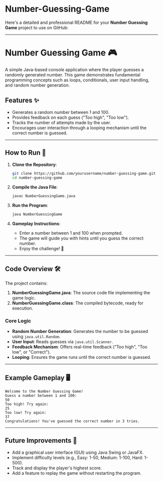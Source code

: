 # Number-Guessing-Game

Here's a detailed and professional README for your **Number Guessing Game** project to use on GitHub:

---

# Number Guessing Game 🎮  

A simple Java-based console application where the player guesses a randomly generated number. This game demonstrates fundamental programming concepts such as loops, conditionals, user input handling, and random number generation.

## Features ✨  
- Generates a random number between 1 and 100.  
- Provides feedback on each guess ("Too high", "Too low").  
- Tracks the number of attempts made by the user.  
- Encourages user interaction through a looping mechanism until the correct number is guessed.  

---

## How to Run 🚀  

1. **Clone the Repository**:  
   ```bash
   git clone https://github.com/yourusername/number-guessing-game.git
   cd number-guessing-game
   ```

2. **Compile the Java File**:  
   ```bash
   javac NumberGuessingGame.java
   ```

3. **Run the Program**:  
   ```bash
   java NumberGuessingGame
   ```

4. **Gameplay Instructions**:  
   - Enter a number between 1 and 100 when prompted.  
   - The game will guide you with hints until you guess the correct number.  
   - Enjoy the challenge! 🎉  

---

## Code Overview 🛠️  

The project contains:  
1. **NumberGuessingGame.java**: The source code file implementing the game logic.  
2. **NumberGuessingGame.class**: The compiled bytecode, ready for execution.  

### Core Logic  
- **Random Number Generation**: Generates the number to be guessed using `java.util.Random`.  
- **User Input**: Reads guesses via `java.util.Scanner`.  
- **Feedback Mechanism**: Offers real-time feedback ("Too high", "Too low", or "Correct").  
- **Looping**: Ensures the game runs until the correct number is guessed.  

---

## Example Gameplay 🖥️  

```plaintext
Welcome to the Number Guessing Game!
Guess a number between 1 and 100:
50
Too high! Try again:
25
Too low! Try again:
37
Congratulations! You've guessed the correct number in 3 tries.
```

---

## Future Improvements 🌟  
- Add a graphical user interface (GUI) using Java Swing or JavaFX.  
- Implement difficulty levels (e.g., Easy: 1-50, Medium: 1-100, Hard: 1-500).  
- Track and display the player's highest score.  
- Add a feature to replay the game without restarting the program. 

